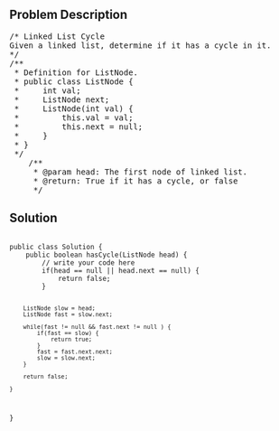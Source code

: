 <!--
<style>
  body { font-family: Arial, sans-serif; }
  .container { max-width: 100%; margin: 0 auto; padding: 10px; }
  .comment-block { max-width: 30%; background-color: #f9f9f9; padding: 10px; border-left: 5px solid #ccc; overflow-wrap: break-word; white-space: pre-wrap; }
  .code-block { background-color: #f4f4f4; padding: 10px; border: 1px solid #ddd; overflow-wrap: break-word; white-space: pre-wrap; }
</style>
-->

<div class='container'>
<h2>Problem Description</h2>
<div class='comment-block'>
<pre>
/* Linked List Cycle
Given a linked list, determine if it has a cycle in it.
*/
/**
 * Definition for ListNode.
 * public class ListNode {
 *     int val;
 *     ListNode next;
 *     ListNode(int val) {
 *         this.val = val;
 *         this.next = null;
 *     }
 * }
 */
    /**
     * @param head: The first node of linked list.
     * @return: True if it has a cycle, or false
     */
</pre>
</div>

<h2>Solution</h2>
<div class='code-block'>
<pre><code class='language-java'>
public class Solution {
    public boolean hasCycle(ListNode head) {  
        // write your code here
        if(head == null || head.next == null) {
            return false;
        } 
        
        ListNode slow = head;
        ListNode fast = slow.next;
        
        while(fast != null && fast.next != null ) {
            if(fast == slow) {
                return true;
            }
            fast = fast.next.next;
            slow = slow.next;
        }
        
        return false;
        
    }
}
</code></pre>
</div>
</div>
